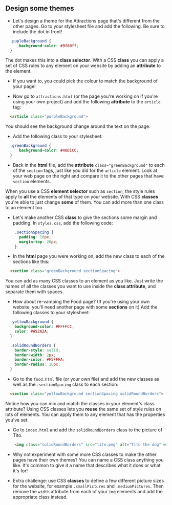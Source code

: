 ## Design some themes

- Let's design a theme for the Attractions page that's different from the other pages. Go to your stylesheet file and add the following. Be sure to include the dot in front!
   
```css
  .pupleBackground {
      background-color: #9f80ff;
  }
```

The dot makes this into a **class selector**. With a CSS **class** you can apply a set of CSS rules to any element on your website by adding an **attribute** to the element.

- If you want to, you could pick the colour to match the background of your page!

- Now go to `attractions.html` \(or the page you're working on if you're using your own project\) and add the following **attribute** to the `article` tag:

```html
  <article class="purpleBackground">
```

You should see the background change around the text on the page.

- Add the following class to your stylesheet:

```css
  .greenBackground {
      background-color: #48D1CC;
  }
```

- Back in the **html** file, add the **attribute** `class="greenBackground"` to each of the `section` tags, just like you did for the `article` element. Look at your web page on the right and compare it to the other pages that have `section` elements.

When you use a CSS **element selector** such as `section`, the style rules apply to **all** the elements of that type on your website. With CSS **classes** you're able to just change **some** of them. You can add more than one class to an element too. 

- Let's make another CSS **class** to give the sections some margin and padding. In `styles.css`, add the following code:

```css
    .sectionSpacing {
      padding: 10px;
      margin-top: 20px;
    }
```

- In the **html** page you were working on, add the new class to each of the sections like this:

```html
  <section class="greenBackground sectionSpacing">
```

You can add as many CSS classes to an element as you like. Just write the names of all the classes you want to use inside the **class attribute**, and separate them with spaces.

- How about re-vamping the Food page? \(If you're using your own website, you'll need another page with some **sections** on it\) Add the following classes to your stylesheet:

```css
  .yellowBackground {
    background-color: #FFFFCC;
    color: #A52A2A;
  }

  .solidRoundBorders {
    border-style: solid;
    border-width: 2px;
    border-color: #F5FFFA;
    border-radius: 10px;
  }
```

- Go to the `food.html` file \(or your own file\) and add the new classes as well as the `.sectionSpacing` class to each section:

```html
  <section class="yellowBackground sectionSpacing solidRoundBorders">
```

Notice how you can mix and match the classes in your element's class attribute? Using CSS classes lets you **reuse** the same set of style rules on lots of elements. You can apply them to any element that has the properties you've set. 

- Go to `index.html` and add the `solidRoundBorders` class to the picture of Tito.

```html
    <img class="solidRoundBorders" src="tito.png" alt="Tito the dog" width="100px" />
```

- Why not experiment with some more CSS classes to make the other pages have their own themes? You can name a CSS class anything you like. It's common to give it a name that describes what it does or what it's for!

- Extra challenge: use CSS **classes** to define a few different picture sizes for the website, for example `.smallPictures` and `.mediumPictures`. Then remove the `width` attribute from each of your `img` elements and add the appropriate class instead.